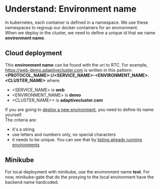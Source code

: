 # Understand: Environment name
In kubernetes, each container is defined in a namespace. We use these namespaces to regroup our docker containers for an environment.  
When we deploy in the cluster, we need to define a unique id that we name **environment name**.

## Cloud deployment
This **environment name** can be found with the uri to RTC. For example, <https://web-demo.adaptivecluster.com> is written in this pattern: **<PROTOCOL_NAME>://<SERVICE_NAME>-<ENVIRONMENT_NAME>.<CLUSTER_NAME>** where:
- <SERVICE_NAME> is **web**
- <ENVIRONMENT_NAME> is **demo**
- <CLUSTER_NAME>> is **adaptivecluster.com**

If you are going to [deploy a new environment][rtc-deployment], you need to define its name yourself.  
The criteria are:
- it's a string
- use letters and numbers only, no special characters
- it needs to be unique. You can see that by [listing already running environments][listing-environments]

## Minikube
For local deployment with minikube, use the environment name **test**. For now, minikube-gate that do the proxying to the local environment have the backend name hardcoded.

[rtc-deployment]: ./rtc-deployment.md
[listing-environments]: ./rtc-deployment-cli.md#listing-environments
